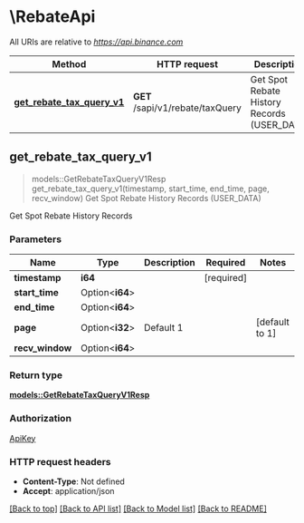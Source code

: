 # \RebateApi

All URIs are relative to *https://api.binance.com*

Method | HTTP request | Description
------------- | ------------- | -------------
[**get_rebate_tax_query_v1**](RebateApi.md#get_rebate_tax_query_v1) | **GET** /sapi/v1/rebate/taxQuery | Get Spot Rebate History Records (USER_DATA)



## get_rebate_tax_query_v1

> models::GetRebateTaxQueryV1Resp get_rebate_tax_query_v1(timestamp, start_time, end_time, page, recv_window)
Get Spot Rebate History Records (USER_DATA)

Get Spot Rebate History Records

### Parameters


Name | Type | Description  | Required | Notes
------------- | ------------- | ------------- | ------------- | -------------
**timestamp** | **i64** |  | [required] |
**start_time** | Option<**i64**> |  |  |
**end_time** | Option<**i64**> |  |  |
**page** | Option<**i32**> | Default 1 |  |[default to 1]
**recv_window** | Option<**i64**> |  |  |

### Return type

[**models::GetRebateTaxQueryV1Resp**](GetRebateTaxQueryV1Resp.md)

### Authorization

[ApiKey](../README.md#ApiKey)

### HTTP request headers

- **Content-Type**: Not defined
- **Accept**: application/json

[[Back to top]](#) [[Back to API list]](../README.md#documentation-for-api-endpoints) [[Back to Model list]](../README.md#documentation-for-models) [[Back to README]](../README.md)

